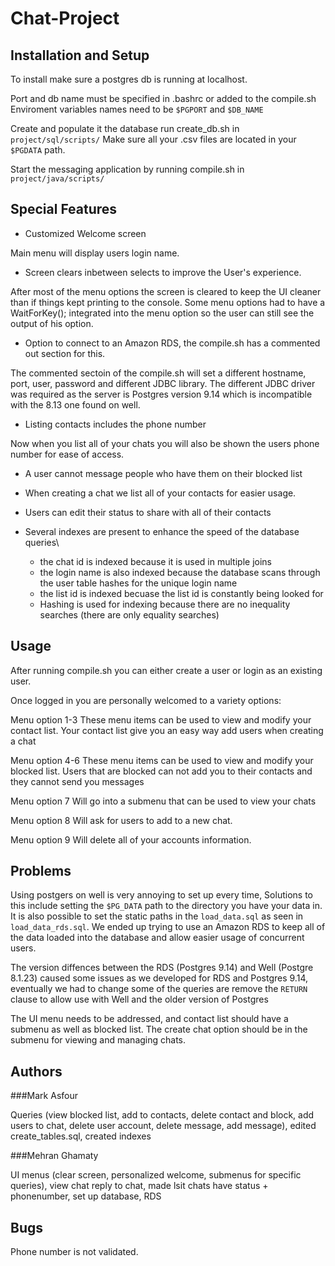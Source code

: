 # Chat-Project


## Installation and Setup

To install make sure a postgres db is running at localhost.

Port and db name must be specified in .bashrc or added to the compile.sh
Enviroment variables names need to be `$PGPORT` and `$DB_NAME` 

Create and populate it the database run create_db.sh in `project/sql/scripts/`
Make sure all your .csv files are located in your `$PGDATA` path.

Start the messaging application by running compile.sh in `project/java/scripts/`

## Special Features

* Customized Welcome screen

Main menu will display users login name.

* Screen clears inbetween selects to improve the User's experience.

After most of the menu options the screen is cleared to keep the UI cleaner than if things kept printing to the console. Some menu options had to have a WaitForKey(); integrated into the menu option so the user can still see the output of his option.

* Option to connect to an Amazon RDS, the compile.sh has a commented out section for this. 

The commented sectoin of the compile.sh will set a different hostname, port, user, password and different JDBC library. The different JDBC driver was required as the server is Postgres version 9.14 which is incompatible with the 8.13 one found on well.

* Listing contacts includes the phone number

Now when you list all of your chats you will also be shown the users phone number for ease of access.

* A user cannot message people who have them on their blocked list

* When creating a chat we list all of your contacts for easier usage.

* Users can edit their status to share with all of their contacts

* Several indexes are present to enhance the speed of the database queries\
  * the chat id is indexed because it is used in multiple joins
  * the login name is also indexed because the database scans through the user table hashes for the unique login name
  * the list id is indexed becuase the list id is constantly being looked for
  * Hashing is used for indexing because there are no inequality searches (there are only equality searches)

## Usage

After running compile.sh you can either create a user or login as an existing user.

Once logged in you are personally welcomed to a variety options:

Menu option 1-3
These menu items can be used to view and modify your contact list.
Your contact list give you an easy way add users when creating a chat

Menu option 4-6
These menu items can be used to view and modify your blocked list.
Users that are blocked can not add you to their contacts and they cannot send you messages

Menu option 7
Will go into a submenu that can be used to view your chats 

Menu option 8
Will ask for users to add to a new chat.

Menu option 9
Will delete all of your accounts information.

## Problems

Using postgers on well is very annoying to set up every time, Solutions to this include setting the `$PG_DATA` path to the directory you have your data in. It is also possible to set the static paths in the `load_data.sql` as seen in `load_data_rds.sql`. We ended up trying to use an Amazon RDS to keep all of the data loaded into the database and allow easier usage of concurrent users. 

The version diffences between the RDS (Postgres 9.14) and Well (Postgre 8.1.23) caused some issues as we developed for RDS and Postgres 9.14, eventually we had to change some of the queries are remove the `RETURN` clause to allow use with Well and the older version of Postgres

The UI menu needs to be addressed, and contact list should have a submenu as well as blocked list. The create chat option should be in the submenu for viewing and managing chats.

## Authors

###Mark Asfour

Queries (view blocked list, add to contacts, delete contact and block, add users to chat, delete user account, delete message, add message), edited create_tables.sql, created indexes

###Mehran Ghamaty 

UI menus (clear screen, personalized welcome, submenus for specific queries), view chat reply to chat, made lsit chats have status + phonenumber, set up database, RDS

## Bugs

Phone number is not validated.
